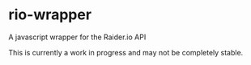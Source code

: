 # rio-wrapper
A javascript wrapper for the Raider.io API

This is currently a work in progress and may not be completely stable.
